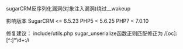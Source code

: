 sugarCRM反序列化漏洞(对象注入漏洞)绕过__wakeup 

影响版本 SugarCRM <= 6.5.23 PHP5 < 5.6.25 PHP7 < 7.0.10 

修复建议：
	include/utils.php sugar_unserialize函数正则匹配修正为 /[oc]:[^:]*\d+:/i